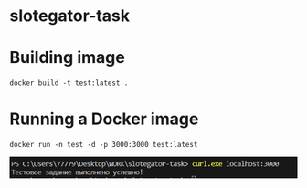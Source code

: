# slotegator-task

# Building image
```
docker build -t test:latest .
```
# Running a Docker image
```
docker run -n test -d -p 3000:3000 test:latest
```

![Result](https://github.com/babaraga322/slotegator-task/blob/main/images/task2.png?raw=true)